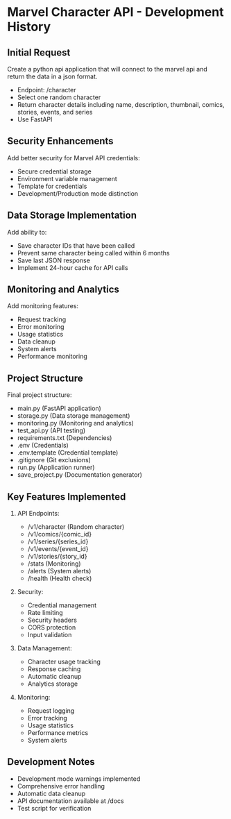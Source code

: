 # Marvel Character API - Development History

## Initial Request
Create a python api application that will connect to the marvel api and return the data in a json format.
- Endpoint: /character
- Select one random character
- Return character details including name, description, thumbnail, comics, stories, events, and series
- Use FastAPI

## Security Enhancements
Add better security for Marvel API credentials:
- Secure credential storage
- Environment variable management
- Template for credentials
- Development/Production mode distinction

## Data Storage Implementation
Add ability to:
- Save character IDs that have been called
- Prevent same character being called within 6 months
- Save last JSON response
- Implement 24-hour cache for API calls

## Monitoring and Analytics
Add monitoring features:
- Request tracking
- Error monitoring
- Usage statistics
- Data cleanup
- System alerts
- Performance monitoring

## Project Structure
Final project structure:
- main.py (FastAPI application)
- storage.py (Data storage management)
- monitoring.py (Monitoring and analytics)
- test_api.py (API testing)
- requirements.txt (Dependencies)
- .env (Credentials)
- .env.template (Credential template)
- .gitignore (Git exclusions)
- run.py (Application runner)
- save_project.py (Documentation generator)

## Key Features Implemented
1. API Endpoints:
   - /v1/character (Random character)
   - /v1/comics/{comic_id}
   - /v1/series/{series_id}
   - /v1/events/{event_id}
   - /v1/stories/{story_id}
   - /stats (Monitoring)
   - /alerts (System alerts)
   - /health (Health check)

2. Security:
   - Credential management
   - Rate limiting
   - Security headers
   - CORS protection
   - Input validation

3. Data Management:
   - Character usage tracking
   - Response caching
   - Automatic cleanup
   - Analytics storage

4. Monitoring:
   - Request logging
   - Error tracking
   - Usage statistics
   - Performance metrics
   - System alerts

## Development Notes
- Development mode warnings implemented
- Comprehensive error handling
- Automatic data cleanup
- API documentation available at /docs
- Test script for verification

